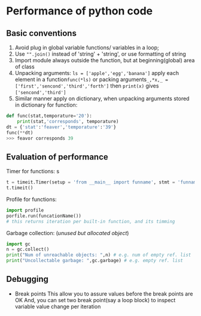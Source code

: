 # Performance of python code
## Basic conventions
1. Avoid plug in global variable     functions/ variables in a loop;
2. Use `"".join()`     instead of 'string' + 'string', or use formatting of string
3. Import module always outside     the function, but at beginning(global) area of class
4. Unpacking arguments: `ls = ['apple','egg','banana']` apply each element in a function`func(*ls)` or packing arguments`_,*x,_ = ['first','sencond','third','forth']` then `print(x)` gives `['sencond','third']`
5. Similar manner apply on dictionary, when unpacking arguments stored in dictionary for function:
~~~python
def func(stat,temporature='20'):
	print(stat,'corresponds', temporature)
dt = {'stat':'feaver','temporature':'39'}
func(**dt)
>>> feavor corresponds 39
~~~

## Evaluation of performance

Timer for functions: s
~~~python
t = timeit.Timer(setup = 'from __main__ import funname', stmt = 'funname()')
t.timeit()
~~~
Profile for functions:
~~~python
import profile
porfile.run(funcationName())	
# this returns iteration per built-in function, and its timming
~~~

Garbage collection: (*unused but allocated object*)
~~~python
import gc
n = gc.collect()
print("Num of unreachable objects: ",n) # e.g. num of empty ref. list
print("Uncollectable garbage: ",gc.garbage) # e.g. empty ref. list
~~~
## Debugging
* Break points 
	This allow you to assure values before the break points are OK
	And, you can set two break point(say a loop block) to inspect variable value change per iteration
	
	

